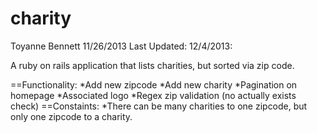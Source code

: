 charity
=======
Toyanne Bennett
11/26/2013
Last Updated: 12/4/2013:


A ruby on rails application that lists charities, but sorted via zip code.


==Functionality:
	*Add new zipcode
	*Add new charity
	*Pagination on homepage
	*Associated logo
	*Regex zip validation (no actually exists check)
==Constaints:
	*There can be many charities to one zipcode, but only one zipcode to a charity.


